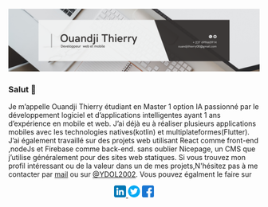 ![Ouandji02](https://github.com/Ouandji02/Ouandji02/blob/main/banniere%202.png)

### Salut 👋
Je m’appelle Ouandji Thierry étudiant en Master 1 option IA passionné par le développement logiciel et d’applications intelligentes ayant 1 ans d’expérience en mobile et web. J’ai déjà eu à réaliser plusieurs applications mobiles avec les technologies natives(kotlin) et multiplateformes(Flutter). J’ai également travaillé sur des projets web utilisant React comme front-end ,nodeJs et Firebase comme back-end. sans oublier Nicepage, un CMS que j’utilise généralement pour des sites web statiques. 
Si vous trouvez mon profil intéressant ou de la valeur dans un de mes projets,N'hésitez pas à me contacter par [mail](mailto:ouandjithierry00@gmail.com) ou sur [@YDOL2002](https://twitter.com/YDOL2002). Vous pouvez égalment le faire sur 


<p align="center">
    <a href="https://www.linkedin.com/in/thierry-ouandji-1b2274212/"><img height="24" src="https://github.com/Ouandji02/Ouandji02/blob/main/linkedin.png?                                                                       raw=true">
    </a>
    <a href="https://twitter.com/YDOL2002"><img height="24" src="https://github.com/Ouandji02/Ouandji02/blob/main/twitter.png?raw=true"></a>
    <a href="https://www.facebook.com/thierry.ouandji.7"><img height="24" src="https://github.com/Ouandji02/Ouandji02/blob/main/facebook.png?raw=true"></a>
</p>


<!--
**Ouandji02/Ouandji02** is a ✨ _special_ ✨ repository because its `README.md` (this file) appears on your GitHub profile.

Here are some ideas to get you started:

- 🔭 I’m currently working on ...
- 🌱 I’m currently learning ...
- 👯 I’m looking to collaborate on ...
- 🤔 I’m looking for help with ...
- 💬 Ask me about ...
- 📫 How to reach me: ...
- 😄 Pronouns: ...
- ⚡ Fun fact: ...
-->
